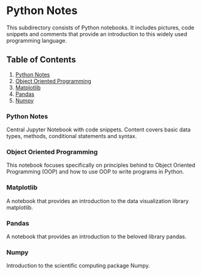 # Python Notes

This subdirectory consists of Python notebooks. It includes pictures, code snippets and comments that provide an introduction to this widely used programming language.

## Table of Contents

1. [Python Notes](https://github.com/The-Rebeckoning/prog-notesv2/blob/main/python/python-notes.ipynb)
2. [Object Oriented Programming](https://github.com/The-Rebeckoning/prog-notesv2/blob/main/python/object-oriented-programming.ipynb)
3. [Matplotlib](https://github.com/The-Rebeckoning/prog-notesv2/blob/main/python/matplotlib.ipynb)
4. [Pandas](https://github.com/The-Rebeckoning/prog-notesv2/blob/main/python/pandas-final.ipynb)
5. [Numpy](https://github.com/The-Rebeckoning/prog-notesv2/blob/main/python/NumPy.ipynb)


### Python Notes

Central Jupyter Notebook with code snippets. Content covers basic data types, methods, conditional statements and syntax.

### Object Oriented Programming

This notebook focuses specifically on principles behind to Object Oriented Programming (OOP) and how to use OOP to write programs in Python.

### Matplotlib

A notebook that provides an introduction to the data visualization library matplotlib.

### Pandas

A notebook that provides an introduction to the beloved library pandas. 


### Numpy

Introduction to the scientific computing package Numpy.


